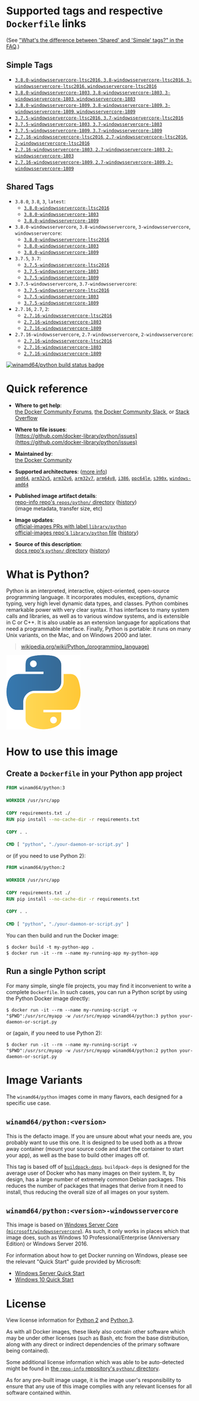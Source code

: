 <!--

********************************************************************************

WARNING:

    DO NOT EDIT "python/README.md"

    IT IS AUTO-GENERATED

    (from the other files in "python/" combined with a set of templates)

********************************************************************************

-->

# Supported tags and respective `Dockerfile` links

(See ["What's the difference between 'Shared' and 'Simple' tags?" in the FAQ](https://github.com/docker-library/faq#whats-the-difference-between-shared-and-simple-tags).)

## Simple Tags

-	[`3.8.0-windowsservercore-ltsc2016`, `3.8-windowsservercore-ltsc2016`, `3-windowsservercore-ltsc2016`, `windowsservercore-ltsc2016`](https://github.com/docker-library/python/blob/0ecd42b0e0b519259224959b8f9dc64e76d5a73e/3.8/windows/windowsservercore-ltsc2016/Dockerfile)
-	[`3.8.0-windowsservercore-1803`, `3.8-windowsservercore-1803`, `3-windowsservercore-1803`, `windowsservercore-1803`](https://github.com/docker-library/python/blob/0ecd42b0e0b519259224959b8f9dc64e76d5a73e/3.8/windows/windowsservercore-1803/Dockerfile)
-	[`3.8.0-windowsservercore-1809`, `3.8-windowsservercore-1809`, `3-windowsservercore-1809`, `windowsservercore-1809`](https://github.com/docker-library/python/blob/0ecd42b0e0b519259224959b8f9dc64e76d5a73e/3.8/windows/windowsservercore-1809/Dockerfile)
-	[`3.7.5-windowsservercore-ltsc2016`, `3.7-windowsservercore-ltsc2016`](https://github.com/docker-library/python/blob/78ae92d7a478ecb98dc0db9ac3acf2d23bfd1bdb/3.7/windows/windowsservercore-ltsc2016/Dockerfile)
-	[`3.7.5-windowsservercore-1803`, `3.7-windowsservercore-1803`](https://github.com/docker-library/python/blob/78ae92d7a478ecb98dc0db9ac3acf2d23bfd1bdb/3.7/windows/windowsservercore-1803/Dockerfile)
-	[`3.7.5-windowsservercore-1809`, `3.7-windowsservercore-1809`](https://github.com/docker-library/python/blob/78ae92d7a478ecb98dc0db9ac3acf2d23bfd1bdb/3.7/windows/windowsservercore-1809/Dockerfile)
-	[`2.7.16-windowsservercore-ltsc2016`, `2.7-windowsservercore-ltsc2016`, `2-windowsservercore-ltsc2016`](https://github.com/docker-library/python/blob/4681d3f3d31a52f935f8753f0976c80e9980e3c9/2.7/windows/windowsservercore-ltsc2016/Dockerfile)
-	[`2.7.16-windowsservercore-1803`, `2.7-windowsservercore-1803`, `2-windowsservercore-1803`](https://github.com/docker-library/python/blob/4681d3f3d31a52f935f8753f0976c80e9980e3c9/2.7/windows/windowsservercore-1803/Dockerfile)
-	[`2.7.16-windowsservercore-1809`, `2.7-windowsservercore-1809`, `2-windowsservercore-1809`](https://github.com/docker-library/python/blob/4681d3f3d31a52f935f8753f0976c80e9980e3c9/2.7/windows/windowsservercore-1809/Dockerfile)

## Shared Tags

-	`3.8.0`, `3.8`, `3`, `latest`:
	-	[`3.8.0-windowsservercore-ltsc2016`](https://github.com/docker-library/python/blob/0ecd42b0e0b519259224959b8f9dc64e76d5a73e/3.8/windows/windowsservercore-ltsc2016/Dockerfile)
	-	[`3.8.0-windowsservercore-1803`](https://github.com/docker-library/python/blob/0ecd42b0e0b519259224959b8f9dc64e76d5a73e/3.8/windows/windowsservercore-1803/Dockerfile)
	-	[`3.8.0-windowsservercore-1809`](https://github.com/docker-library/python/blob/0ecd42b0e0b519259224959b8f9dc64e76d5a73e/3.8/windows/windowsservercore-1809/Dockerfile)
-	`3.8.0-windowsservercore`, `3.8-windowsservercore`, `3-windowsservercore`, `windowsservercore`:
	-	[`3.8.0-windowsservercore-ltsc2016`](https://github.com/docker-library/python/blob/0ecd42b0e0b519259224959b8f9dc64e76d5a73e/3.8/windows/windowsservercore-ltsc2016/Dockerfile)
	-	[`3.8.0-windowsservercore-1803`](https://github.com/docker-library/python/blob/0ecd42b0e0b519259224959b8f9dc64e76d5a73e/3.8/windows/windowsservercore-1803/Dockerfile)
	-	[`3.8.0-windowsservercore-1809`](https://github.com/docker-library/python/blob/0ecd42b0e0b519259224959b8f9dc64e76d5a73e/3.8/windows/windowsservercore-1809/Dockerfile)
-	`3.7.5`, `3.7`:
	-	[`3.7.5-windowsservercore-ltsc2016`](https://github.com/docker-library/python/blob/78ae92d7a478ecb98dc0db9ac3acf2d23bfd1bdb/3.7/windows/windowsservercore-ltsc2016/Dockerfile)
	-	[`3.7.5-windowsservercore-1803`](https://github.com/docker-library/python/blob/78ae92d7a478ecb98dc0db9ac3acf2d23bfd1bdb/3.7/windows/windowsservercore-1803/Dockerfile)
	-	[`3.7.5-windowsservercore-1809`](https://github.com/docker-library/python/blob/78ae92d7a478ecb98dc0db9ac3acf2d23bfd1bdb/3.7/windows/windowsservercore-1809/Dockerfile)
-	`3.7.5-windowsservercore`, `3.7-windowsservercore`:
	-	[`3.7.5-windowsservercore-ltsc2016`](https://github.com/docker-library/python/blob/78ae92d7a478ecb98dc0db9ac3acf2d23bfd1bdb/3.7/windows/windowsservercore-ltsc2016/Dockerfile)
	-	[`3.7.5-windowsservercore-1803`](https://github.com/docker-library/python/blob/78ae92d7a478ecb98dc0db9ac3acf2d23bfd1bdb/3.7/windows/windowsservercore-1803/Dockerfile)
	-	[`3.7.5-windowsservercore-1809`](https://github.com/docker-library/python/blob/78ae92d7a478ecb98dc0db9ac3acf2d23bfd1bdb/3.7/windows/windowsservercore-1809/Dockerfile)
-	`2.7.16`, `2.7`, `2`:
	-	[`2.7.16-windowsservercore-ltsc2016`](https://github.com/docker-library/python/blob/4681d3f3d31a52f935f8753f0976c80e9980e3c9/2.7/windows/windowsservercore-ltsc2016/Dockerfile)
	-	[`2.7.16-windowsservercore-1803`](https://github.com/docker-library/python/blob/4681d3f3d31a52f935f8753f0976c80e9980e3c9/2.7/windows/windowsservercore-1803/Dockerfile)
	-	[`2.7.16-windowsservercore-1809`](https://github.com/docker-library/python/blob/4681d3f3d31a52f935f8753f0976c80e9980e3c9/2.7/windows/windowsservercore-1809/Dockerfile)
-	`2.7.16-windowsservercore`, `2.7-windowsservercore`, `2-windowsservercore`:
	-	[`2.7.16-windowsservercore-ltsc2016`](https://github.com/docker-library/python/blob/4681d3f3d31a52f935f8753f0976c80e9980e3c9/2.7/windows/windowsservercore-ltsc2016/Dockerfile)
	-	[`2.7.16-windowsservercore-1803`](https://github.com/docker-library/python/blob/4681d3f3d31a52f935f8753f0976c80e9980e3c9/2.7/windows/windowsservercore-1803/Dockerfile)
	-	[`2.7.16-windowsservercore-1809`](https://github.com/docker-library/python/blob/4681d3f3d31a52f935f8753f0976c80e9980e3c9/2.7/windows/windowsservercore-1809/Dockerfile)

[![winamd64/python build status badge](https://img.shields.io/jenkins/s/https/doi-janky.infosiftr.net/job/multiarch/job/windows-amd64/job/python.svg?label=winamd64/python%20%20build%20job)](https://doi-janky.infosiftr.net/job/multiarch/job/windows-amd64/job/python/)

# Quick reference

-	**Where to get help**:  
	[the Docker Community Forums](https://forums.docker.com/), [the Docker Community Slack](https://blog.docker.com/2016/11/introducing-docker-community-directory-docker-community-slack/), or [Stack Overflow](https://stackoverflow.com/search?tab=newest&q=docker)

-	**Where to file issues**:  
	[https://github.com/docker-library/python/issues](https://github.com/docker-library/python/issues)

-	**Maintained by**:  
	[the Docker Community](https://github.com/docker-library/python)

-	**Supported architectures**: ([more info](https://github.com/docker-library/official-images#architectures-other-than-amd64))  
	[`amd64`](https://hub.docker.com/r/amd64/python/), [`arm32v5`](https://hub.docker.com/r/arm32v5/python/), [`arm32v6`](https://hub.docker.com/r/arm32v6/python/), [`arm32v7`](https://hub.docker.com/r/arm32v7/python/), [`arm64v8`](https://hub.docker.com/r/arm64v8/python/), [`i386`](https://hub.docker.com/r/i386/python/), [`ppc64le`](https://hub.docker.com/r/ppc64le/python/), [`s390x`](https://hub.docker.com/r/s390x/python/), [`windows-amd64`](https://hub.docker.com/r/winamd64/python/)

-	**Published image artifact details**:  
	[repo-info repo's `repos/python/` directory](https://github.com/docker-library/repo-info/blob/master/repos/python) ([history](https://github.com/docker-library/repo-info/commits/master/repos/python))  
	(image metadata, transfer size, etc)

-	**Image updates**:  
	[official-images PRs with label `library/python`](https://github.com/docker-library/official-images/pulls?q=label%3Alibrary%2Fpython)  
	[official-images repo's `library/python` file](https://github.com/docker-library/official-images/blob/master/library/python) ([history](https://github.com/docker-library/official-images/commits/master/library/python))

-	**Source of this description**:  
	[docs repo's `python/` directory](https://github.com/docker-library/docs/tree/master/python) ([history](https://github.com/docker-library/docs/commits/master/python))

# What is Python?

Python is an interpreted, interactive, object-oriented, open-source programming language. It incorporates modules, exceptions, dynamic typing, very high level dynamic data types, and classes. Python combines remarkable power with very clear syntax. It has interfaces to many system calls and libraries, as well as to various window systems, and is extensible in C or C++. It is also usable as an extension language for applications that need a programmable interface. Finally, Python is portable: it runs on many Unix variants, on the Mac, and on Windows 2000 and later.

> [wikipedia.org/wiki/Python_(programming_language)](https://en.wikipedia.org/wiki/Python_%28programming_language%29)

![logo](https://raw.githubusercontent.com/docker-library/docs/01c12653951b2fe592c1f93a13b4e289ada0e3a1/python/logo.png)

# How to use this image

## Create a `Dockerfile` in your Python app project

```dockerfile
FROM winamd64/python:3

WORKDIR /usr/src/app

COPY requirements.txt ./
RUN pip install --no-cache-dir -r requirements.txt

COPY . .

CMD [ "python", "./your-daemon-or-script.py" ]
```

or (if you need to use Python 2):

```dockerfile
FROM winamd64/python:2

WORKDIR /usr/src/app

COPY requirements.txt ./
RUN pip install --no-cache-dir -r requirements.txt

COPY . .

CMD [ "python", "./your-daemon-or-script.py" ]
```

You can then build and run the Docker image:

```console
$ docker build -t my-python-app .
$ docker run -it --rm --name my-running-app my-python-app
```

## Run a single Python script

For many simple, single file projects, you may find it inconvenient to write a complete `Dockerfile`. In such cases, you can run a Python script by using the Python Docker image directly:

```console
$ docker run -it --rm --name my-running-script -v "$PWD":/usr/src/myapp -w /usr/src/myapp winamd64/python:3 python your-daemon-or-script.py
```

or (again, if you need to use Python 2):

```console
$ docker run -it --rm --name my-running-script -v "$PWD":/usr/src/myapp -w /usr/src/myapp winamd64/python:2 python your-daemon-or-script.py
```

# Image Variants

The `winamd64/python` images come in many flavors, each designed for a specific use case.

## `winamd64/python:<version>`

This is the defacto image. If you are unsure about what your needs are, you probably want to use this one. It is designed to be used both as a throw away container (mount your source code and start the container to start your app), as well as the base to build other images off of.

This tag is based off of [`buildpack-deps`](https://hub.docker.com/_/buildpack-deps/). `buildpack-deps` is designed for the average user of Docker who has many images on their system. It, by design, has a large number of extremely common Debian packages. This reduces the number of packages that images that derive from it need to install, thus reducing the overall size of all images on your system.

## `winamd64/python:<version>-windowsservercore`

This image is based on [Windows Server Core (`microsoft/windowsservercore`)](https://hub.docker.com/r/microsoft/windowsservercore/). As such, it only works in places which that image does, such as Windows 10 Professional/Enterprise (Anniversary Edition) or Windows Server 2016.

For information about how to get Docker running on Windows, please see the relevant "Quick Start" guide provided by Microsoft:

-	[Windows Server Quick Start](https://msdn.microsoft.com/en-us/virtualization/windowscontainers/quick_start/quick_start_windows_server)
-	[Windows 10 Quick Start](https://msdn.microsoft.com/en-us/virtualization/windowscontainers/quick_start/quick_start_windows_10)

# License

View license information for [Python 2](https://docs.python.org/2/license.html) and [Python 3](https://docs.python.org/3/license.html).

As with all Docker images, these likely also contain other software which may be under other licenses (such as Bash, etc from the base distribution, along with any direct or indirect dependencies of the primary software being contained).

Some additional license information which was able to be auto-detected might be found in [the `repo-info` repository's `python/` directory](https://github.com/docker-library/repo-info/tree/master/repos/python).

As for any pre-built image usage, it is the image user's responsibility to ensure that any use of this image complies with any relevant licenses for all software contained within.
